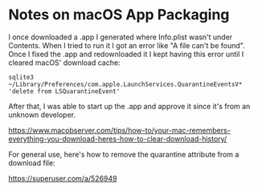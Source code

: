 # Notes on macOS App Packaging

I once downloaded a .app I generated where Info.plist wasn't under Contents.  When I
tried to run it I got an error like "A file can't be found".  Once I fixed the .app
and redownloaded it I kept having this error until I cleared macOS' download cache:

```
sqlite3 ~/Library/Preferences/com.apple.LaunchServices.QuarantineEventsV* 'delete from LSQuarantineEvent'
```

After that, I was able to start up the .app and approve it since it's from an unknown
developer.

https://www.macobserver.com/tips/how-to/your-mac-remembers-everything-you-download-heres-how-to-clear-download-history/

For general use, here's how to remove the quarantine attribute from a download file:

https://superuser.com/a/526949
